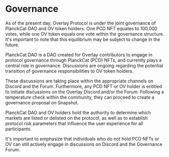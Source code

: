 
# Governance

As of the present day, Overlay Protocol is under the joint governance of PlanckCat DAO and OV token holders. One PCD NFT equates to 100,000 votes, while one OV token equals one vote within the governance structure. It's important to note that this equilibrium may be subject to change in the future.

PlanckCat DAO is a DAO created for Overlay contributors to engage in protocol governance through PlanckCat (PCD) NFTs, and currently plays a central role in governance. Discussions are ongoing regarding the potential transition of governance responsibilities to OV token holders. 

These discussions are taking place within the appropriate channels on Discord and the Forum.
Furthermore, any PCD NFT or OV holder is entitled to initiate discussions on the Overlay Discord and/or the Forum. Following a temperature check within the community, they can proceed to create a governance proposal on Snapshot.

PlanckCat DAO and OV holders hold the authority to determine which markets are listed or delisted on the protocol, as well as to establish protocol risk parameters that influence the user experience for all participants.

It's important to emphasize that individuals who do not hold PCD NFTs or OV can still actively engage in discussions on Discord and the Governance Forum.
